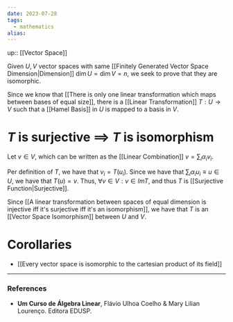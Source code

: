 ```yaml
---
date: 2023-07-28
tags:
  - mathematics
alias: 
---
```

up:: [[Vector Space]]

Given $U, V$ vector spaces with same [[Finitely Generated Vector Space Dimension|Dimension]] $\dim U = \dim V = n$, we seek to prove that they are isomorphic.

Since we know that [[There is only one linear transformation which maps between bases of equal size]], there is a [[Linear Transformation]] $T: U \to V$ such that a [[Hamel Basis]] in $U$ is mapped to a basis in $V$.

# $T$ is surjective $\implies$ $T$ is isomorphism
Let $v \in V$, which can be written as the [[Linear Combination]] $v = \sum_i \alpha_i v_i$. 

Per definition of $T$, we have that $v_i = T(u_i)$. Since we have that $\sum_i \alpha_i u_i \equiv u \in U$, we have that $T(u) = v$. Thus, $\forall v \in V: v \in Im T$, and thus $T$ is [[Surjective Function|Surjective]].

Since [[A linear transformation between spaces of equal dimension is injective iff it's surjective iff it's an isomorphism]], we have that $T$ is an [[Vector Space Isomorphism]] between $U$ and $V$.

# Corollaries
- [[Every vector space is isomorphic to the cartesian product of its field]]

---
### References
- **Um Curso de Álgebra Linear**, Flávio Ulhoa Coelho & Mary Lilian Lourenço. Editora EDUSP.